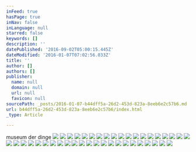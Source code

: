 ```yaml
---
inFeed: true
hasPage: true
inNav: false
inLanguage: null
starred: false
keywords: []
description: ''
datePublished: '2016-09-02T05:00:15.445Z'
dateModified: '2016-01-07T07:02:56.033Z'
title: ''
author: []
authors: []
publisher:
  name: null
  domain: null
  url: null
  favicon: null
sourcePath: _posts/2016-01-07-b44dff5a-26d2-453d-823a-8eeb6e2c57b6.md
url: b44dff5a-26d2-453d-823a-8eeb6e2c57b6/index.html
_type: Article

---
```

museum der dinge
![](https://the-grid-user-content.s3-us-west-2.amazonaws.com/d6133e3c-913c-4d75-b615-85a39b4f2e8d.jpg)
![](https://the-grid-user-content.s3-us-west-2.amazonaws.com/ce094dd4-886b-4452-9b70-1760217c0a6b.jpg)
![](https://the-grid-user-content.s3-us-west-2.amazonaws.com/a294f618-4bbe-4002-9159-8c8b715ea1b4.jpg)
![](https://the-grid-user-content.s3-us-west-2.amazonaws.com/88da1f33-824f-4f5b-8a54-ed4221dabd76.jpg)
![](https://the-grid-user-content.s3-us-west-2.amazonaws.com/09f31de0-ce3a-4e18-935b-1bc172615f97.jpg)
![](https://the-grid-user-content.s3-us-west-2.amazonaws.com/758bbb27-eb89-4555-ba0d-52187f2bccb6.jpg)
![](https://the-grid-user-content.s3-us-west-2.amazonaws.com/4ce22dce-6d00-4cd2-ac12-990b9e2489a7.jpg)
![](https://the-grid-user-content.s3-us-west-2.amazonaws.com/90921c02-824a-41a4-a599-bddc534ff79e.jpg)
![](https://the-grid-user-content.s3-us-west-2.amazonaws.com/13f82b27-2ee1-4677-8505-62e2ac9d86e6.jpg)
![](https://the-grid-user-content.s3-us-west-2.amazonaws.com/c24073eb-e94c-4a8c-abf6-dcb99b7c28b9.jpg)
![](https://the-grid-user-content.s3-us-west-2.amazonaws.com/a09285eb-8bd5-48ac-93da-9ffa7f4a0c61.jpg)
![](https://the-grid-user-content.s3-us-west-2.amazonaws.com/f737ffe0-041a-495c-8ecc-7b6d20c2e18d.jpg)
![](https://the-grid-user-content.s3-us-west-2.amazonaws.com/65cdb45d-98ad-4053-b860-d8a81741fa57.jpg)
![](https://the-grid-user-content.s3-us-west-2.amazonaws.com/78651259-51b0-4f30-aac6-044cbdc437d7.jpg)
![](https://the-grid-user-content.s3-us-west-2.amazonaws.com/0c61eee4-daf5-4701-9998-cdc1d9931285.jpg)
![](https://the-grid-user-content.s3-us-west-2.amazonaws.com/fd5e86f4-e03b-4f54-8b5e-7ed2e8adf3ac.jpg)
![](https://the-grid-user-content.s3-us-west-2.amazonaws.com/0c2e5022-9c38-4e7e-bb25-4745e455d2b8.jpg)
![](https://the-grid-user-content.s3-us-west-2.amazonaws.com/4b420382-8a45-4f57-9a06-0c1f56787dd7.jpg)
![](https://the-grid-user-content.s3-us-west-2.amazonaws.com/4b0ea507-8a30-4456-ad26-bfdce78dd714.jpg)
![](https://the-grid-user-content.s3-us-west-2.amazonaws.com/4dd29ae5-6c37-4695-b884-85144b7c7505.jpg)
![](https://the-grid-user-content.s3-us-west-2.amazonaws.com/1b2d73d2-f01e-4994-ba39-41f4e2ce9d48.jpg)
![](https://the-grid-user-content.s3-us-west-2.amazonaws.com/7f0a5623-d826-4212-9d22-ff4b6f5bd894.jpg)
![](https://the-grid-user-content.s3-us-west-2.amazonaws.com/e76564cc-f0f5-4e0a-a126-0bbcbbf7d3b1.jpg)
![](https://the-grid-user-content.s3-us-west-2.amazonaws.com/1b3beb2e-47ec-43b8-acde-3457f6f8e196.jpg)
![](https://the-grid-user-content.s3-us-west-2.amazonaws.com/609683e9-8056-4de5-8111-322088c6e97e.jpg)
![](https://the-grid-user-content.s3-us-west-2.amazonaws.com/13f0a9c8-79be-44f7-891d-f8f8be72c1fd.jpg)
![](https://the-grid-user-content.s3-us-west-2.amazonaws.com/c6e19064-bc94-40e0-92cc-eeeb1e06454e.jpg)
![](https://the-grid-user-content.s3-us-west-2.amazonaws.com/e64b3486-c434-4613-98f4-62565fdc7232.jpg)
![](https://the-grid-user-content.s3-us-west-2.amazonaws.com/01702b6e-7ae4-4499-968a-1da938d77f30.jpg)
![](https://the-grid-user-content.s3-us-west-2.amazonaws.com/56efb821-d913-42cd-98f7-81d72b2c9fbc.jpg)
![](https://the-grid-user-content.s3-us-west-2.amazonaws.com/b2fc1e48-601f-4400-a430-0ea29c272193.jpg)
![](https://the-grid-user-content.s3-us-west-2.amazonaws.com/f2afc6a4-500a-4f6e-95ce-3b2a80e54b21.jpg)
![](https://the-grid-user-content.s3-us-west-2.amazonaws.com/a5115776-516a-46e8-9a33-d785df6b7b49.jpg)
![](https://the-grid-user-content.s3-us-west-2.amazonaws.com/7804772a-c4b8-4d27-a003-05a015f9bfce.jpg)
![](https://the-grid-user-content.s3-us-west-2.amazonaws.com/e7a44a9c-db6a-48c1-bef3-778ac65a569e.jpg)
![](https://the-grid-user-content.s3-us-west-2.amazonaws.com/cc2736d0-9d37-4a36-bfa6-fc8b13f0ac91.jpg)
![](https://the-grid-user-content.s3-us-west-2.amazonaws.com/c98a3b40-5e0f-4bcc-93aa-e90d78fba581.jpg)
![](https://the-grid-user-content.s3-us-west-2.amazonaws.com/1f09c9a3-9276-4e7c-9b90-2e0e15481596.jpg)
![](https://the-grid-user-content.s3-us-west-2.amazonaws.com/f1dca178-e5a7-4c48-90e7-b4aed0fb3837.jpg)
![](https://the-grid-user-content.s3-us-west-2.amazonaws.com/35185c06-ecf4-4239-9888-aa10933db341.jpg)
![](https://the-grid-user-content.s3-us-west-2.amazonaws.com/ea44eccc-b228-4413-853f-9601a3ec80d3.jpg)
![](https://the-grid-user-content.s3-us-west-2.amazonaws.com/c71da000-8dfb-4ef5-abbf-d068dcbef1f9.jpg)